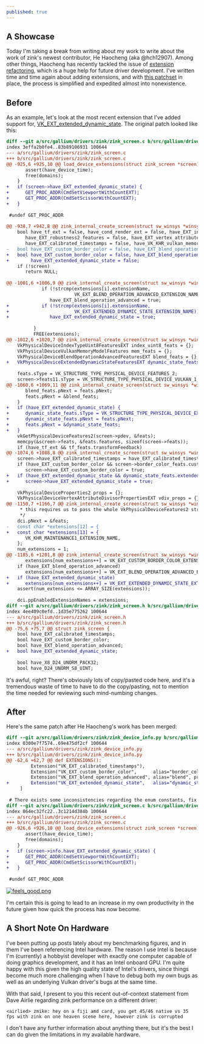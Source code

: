 ```yaml
---
published: true
---
```

## A Showcase

Today I'm taking a break from writing about my work to write about the work of zink's newest contributor, He Haocheng (aka @hch12907). Among other things, Haocheng has recently tackled the issue of [extension refactoring](https://gitlab.freedesktop.org/mesa/mesa/-/issues/3361), which is a huge help for future driver development. I've written time and time again about adding extensions, and with [this patchset](https://gitlab.freedesktop.org/mesa/mesa/-/merge_requests/6789) in place, the process is simplified and expedited almost into nonexistence.

## Before
As an example, let's look at the most recent extension that I've added support for, [VK_EXT_extended_dynamic_state](https://www.khronos.org/registry/vulkan/specs/1.2-extensions/man/html/VK_EXT_extended_dynamic_state.html). The original patch looked like this:

```diff
diff --git a/src/gallium/drivers/zink/zink_screen.c b/src/gallium/drivers/zink/zink_screen.c
index 3effa2b0fe4..83b89106931 100644
--- a/src/gallium/drivers/zink/zink_screen.c
+++ b/src/gallium/drivers/zink/zink_screen.c
@@ -925,6 +925,10 @@ load_device_extensions(struct zink_screen *screen)
       assert(have_device_time);
       free(domains);
    }
+   if (screen->have_EXT_extended_dynamic_state) {
+      GET_PROC_ADDR(CmdSetViewportWithCountEXT);
+      GET_PROC_ADDR(CmdSetScissorWithCountEXT);
+   }
 
 #undef GET_PROC_ADDR
 
@@ -938,7 +942,8 @@ zink_internal_create_screen(struct sw_winsys *winsys, int fd, const struct pipe_
    bool have_tf_ext = false, have_cond_render_ext = false, have_EXT_index_type_uint8 = false,
       have_EXT_robustness2_features = false, have_EXT_vertex_attribute_divisor = false,
       have_EXT_calibrated_timestamps = false, have_VK_KHR_vulkan_memory_model = false;
-   bool have_EXT_custom_border_color = false, have_EXT_blend_operation_advanced = false;
+   bool have_EXT_custom_border_color = false, have_EXT_blend_operation_advanced = false,
+        have_EXT_extended_dynamic_state = false;
    if (!screen)
       return NULL;
 
@@ -1001,6 +1006,9 @@ zink_internal_create_screen(struct sw_winsys *winsys, int fd, const struct pipe_
             if (!strcmp(extensions[i].extensionName,
                         VK_EXT_BLEND_OPERATION_ADVANCED_EXTENSION_NAME))
                have_EXT_blend_operation_advanced = true;
+            if (!strcmp(extensions[i].extensionName,
+                        VK_EXT_EXTENDED_DYNAMIC_STATE_EXTENSION_NAME))
+               have_EXT_extended_dynamic_state = true;
 
          }
          FREE(extensions);
@@ -1012,6 +1020,7 @@ zink_internal_create_screen(struct sw_winsys *winsys, int fd, const struct pipe_
    VkPhysicalDeviceIndexTypeUint8FeaturesEXT index_uint8_feats = {};
    VkPhysicalDeviceVulkanMemoryModelFeatures mem_feats = {};
    VkPhysicalDeviceBlendOperationAdvancedFeaturesEXT blend_feats = {};
+   VkPhysicalDeviceExtendedDynamicStateFeaturesEXT dynamic_state_feats = {};
 
    feats.sType = VK_STRUCTURE_TYPE_PHYSICAL_DEVICE_FEATURES_2;
    screen->feats11.sType = VK_STRUCTURE_TYPE_PHYSICAL_DEVICE_VULKAN_1_1_FEATURES;
@@ -1060,6 +1069,11 @@ zink_internal_create_screen(struct sw_winsys *winsys, int fd, const struct pipe_
       blend_feats.pNext = feats.pNext;
       feats.pNext = &blend_feats;
    }
+   if (have_EXT_extended_dynamic_state) {
+      dynamic_state_feats.sType = VK_STRUCTURE_TYPE_PHYSICAL_DEVICE_EXTENDED_DYNAMIC_STATE_FEATURES_EXT;
+      dynamic_state_feats.pNext = feats.pNext;
+      feats.pNext = &dynamic_state_feats;
+   }
    vkGetPhysicalDeviceFeatures2(screen->pdev, &feats);
    memcpy(&screen->feats, &feats.features, sizeof(screen->feats));
    if (have_tf_ext && tf_feats.transformFeedback)
@@ -1074,6 +1088,8 @@ zink_internal_create_screen(struct sw_winsys *winsys, int fd, const struct pipe_
    screen->have_EXT_calibrated_timestamps = have_EXT_calibrated_timestamps;
    if (have_EXT_custom_border_color && screen->border_color_feats.customBorderColors)
       screen->have_EXT_custom_border_color = true;
+   if (have_EXT_extended_dynamic_state && dynamic_state_feats.extendedDynamicState)
+      screen->have_EXT_extended_dynamic_state = true;
 
    VkPhysicalDeviceProperties2 props = {};
    VkPhysicalDeviceVertexAttributeDivisorPropertiesEXT vdiv_props = {};
@@ -1150,7 +1166,7 @@ zink_internal_create_screen(struct sw_winsys *winsys, int fd, const struct pipe_
     * this requires us to pass the whole VkPhysicalDeviceFeatures2 struct
     */
    dci.pNext = &feats;
-   const char *extensions[12] = {
+   const char *extensions[13] = {
       VK_KHR_MAINTENANCE1_EXTENSION_NAME,
    };
    num_extensions = 1;
@@ -1185,6 +1201,8 @@ zink_internal_create_screen(struct sw_winsys *winsys, int fd, const struct pipe_
       extensions[num_extensions++] = VK_EXT_CUSTOM_BORDER_COLOR_EXTENSION_NAME;
    if (have_EXT_blend_operation_advanced)
       extensions[num_extensions++] = VK_EXT_BLEND_OPERATION_ADVANCED_EXTENSION_NAME;
+   if (have_EXT_extended_dynamic_state)
+      extensions[num_extensions++] = VK_EXT_EXTENDED_DYNAMIC_STATE_EXTENSION_NAME;
    assert(num_extensions <= ARRAY_SIZE(extensions));
 
    dci.ppEnabledExtensionNames = extensions;
diff --git a/src/gallium/drivers/zink/zink_screen.h b/src/gallium/drivers/zink/zink_screen.h
index 4ee409c0efd..1d35e775262 100644
--- a/src/gallium/drivers/zink/zink_screen.h
+++ b/src/gallium/drivers/zink/zink_screen.h
@@ -75,6 +75,7 @@ struct zink_screen {
    bool have_EXT_calibrated_timestamps;
    bool have_EXT_custom_border_color;
    bool have_EXT_blend_operation_advanced;
+   bool have_EXT_extended_dynamic_state;
 
    bool have_X8_D24_UNORM_PACK32;
    bool have_D24_UNORM_S8_UINT;
```

It's awful, right? There's obviously lots of copy/pasted code here, and it's a tremendous waste of time to have to do the copy/pasting, not to mention the time needed for reviewing such mind-numbing changes.

## After
Here's the same patch after He Haocheng's work has been merged:
```diff
diff --git a/src/gallium/drivers/zink/zink_device_info.py b/src/gallium/drivers/zink/zink_device_info.py
index 0300e7f7574..69e475df2cf 100644
--- a/src/gallium/drivers/zink/zink_device_info.py
+++ b/src/gallium/drivers/zink/zink_device_info.py
@@ -62,6 +62,7 @@ def EXTENSIONS():
         Extension("VK_EXT_calibrated_timestamps"),
         Extension("VK_EXT_custom_border_color",      alias="border_color", properties=True, feature="customBorderColors"),
         Extension("VK_EXT_blend_operation_advanced", alias="blend", properties=True),
+        Extension("VK_EXT_extended_dynamic_state",   alias="dynamic_state", feature="extendedDynamicState"),
     ]
 
 # There exists some inconsistencies regarding the enum constants, fix them.
diff --git a/src/gallium/drivers/zink/zink_screen.c b/src/gallium/drivers/zink/zink_screen.c
index 864ec32fc22..3c1214d384b 100644
--- a/src/gallium/drivers/zink/zink_screen.c
+++ b/src/gallium/drivers/zink/zink_screen.c
@@ -926,6 +926,10 @@ load_device_extensions(struct zink_screen *screen)
       assert(have_device_time);
       free(domains);
    }
+   if (screen->info.have_EXT_extended_dynamic_state) {
+      GET_PROC_ADDR(CmdSetViewportWithCountEXT);
+      GET_PROC_ADDR(CmdSetScissorWithCountEXT);
+   }
 
 #undef GET_PROC_ADDR
 ```
 
[![feels_good.png]({{site.url}}/assets/so_good.png)]({{site.url}}/assets/so_good.png)

I'm certain this is going to lead to an increase in my own productivity in the future given how quick the process has now become.

## A Short Note On Hardware
I've been putting up posts lately about my benchmarking figures, and in them I've been referencing Intel hardware. The reason I use Intel is because I'm (currently) a hobbyist developer with exactly one computer capable of doing graphics development, and it has an Intel onboard GPU. I'm quite happy with this given the high quality state of Intel's drivers, since things become much more challenging when I have to debug both my own bugs as well as an underlying Vulkan driver's bugs at the same time.

With that said, I present to you this recent out-of-context statement from Dave Airlie regarding zink performance on a different driver:
```
<airlied> zmike: hey on a fiji amd card, you get 45/46 native vs 35 fps with zink on one heaven scene here, however zink is corrupted
```

I don't have any further information about anything there, but it's the best I can do given the limitations in my available hardware.
